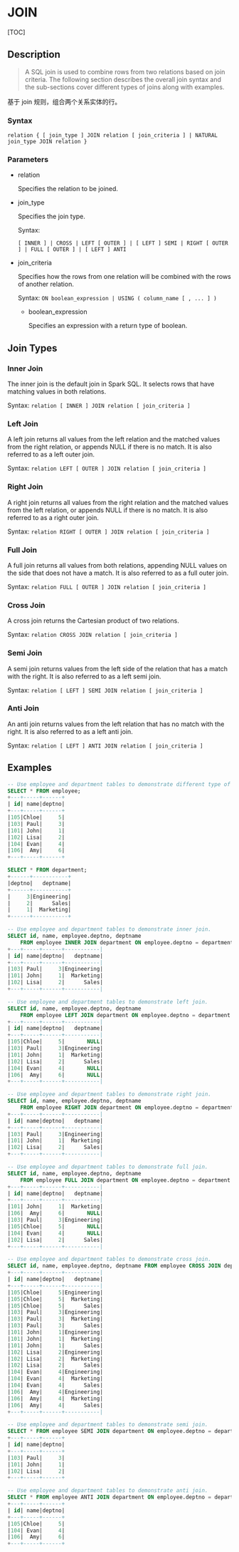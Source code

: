 # JOIN

[TOC]

## Description

> A SQL join is used to combine rows from two relations based on join criteria. The following section describes the overall join syntax and the sub-sections cover different types of joins along with examples.

基于 join 规则，组合两个关系实体的行。

### Syntax

	relation { [ join_type ] JOIN relation [ join_criteria ] | NATURAL join_type JOIN relation }

### Parameters

- relation

	Specifies the relation to be joined.

- join_type

	Specifies the join type.
	
	Syntax:
	
	`[ INNER ] | CROSS | LEFT [ OUTER ] | [ LEFT ] SEMI | RIGHT [ OUTER ] | FULL [ OUTER ] | [ LEFT ] ANTI`

- join_criteria

	Specifies how the rows from one relation will be combined with the rows of another relation.

	Syntax: `ON boolean_expression | USING ( column_name [ , ... ] )`

	+ boolean_expression

		Specifies an expression with a return type of boolean.

## Join Types

### Inner Join

The inner join is the default join in Spark SQL. It selects rows that have matching values in both relations.

Syntax: `relation [ INNER ] JOIN relation [ join_criteria ]`

### Left Join

A left join returns all values from the left relation and the matched values from the right relation, or appends NULL if there is no match. It is also referred to as a left outer join.

Syntax: `relation LEFT [ OUTER ] JOIN relation [ join_criteria ]`

### Right Join

A right join returns all values from the right relation and the matched values from the left relation, or appends NULL if there is no match. It is also referred to as a right outer join.

Syntax: `relation RIGHT [ OUTER ] JOIN relation [ join_criteria ]`

### Full Join

A full join returns all values from both relations, appending NULL values on the side that does not have a match. It is also referred to as a full outer join.

Syntax: `relation FULL [ OUTER ] JOIN relation [ join_criteria ]`

### Cross Join

A cross join returns the Cartesian product of two relations.

Syntax: `relation CROSS JOIN relation [ join_criteria ]`

### Semi Join

A semi join returns values from the left side of the relation that has a match with the right. It is also referred to as a left semi join.

Syntax: `relation [ LEFT ] SEMI JOIN relation [ join_criteria ]`

### Anti Join

An anti join returns values from the left relation that has no match with the right. It is also referred to as a left anti join.

Syntax: `relation [ LEFT ] ANTI JOIN relation [ join_criteria ]`

## Examples

```sql
-- Use employee and department tables to demonstrate different type of joins.
SELECT * FROM employee;
+---+-----+------+
| id| name|deptno|
+---+-----+------+
|105|Chloe|     5|
|103| Paul|     3|
|101| John|     1|
|102| Lisa|     2|
|104| Evan|     4|
|106|  Amy|     6|
+---+-----+------+

SELECT * FROM department;
+------+-----------+
|deptno|   deptname|
+------+-----------+
|     3|Engineering|
|     2|      Sales|
|     1|  Marketing|
+------+-----------+

-- Use employee and department tables to demonstrate inner join.
SELECT id, name, employee.deptno, deptname
    FROM employee INNER JOIN department ON employee.deptno = department.deptno;
+---+-----+------+-----------|
| id| name|deptno|   deptname|
+---+-----+------+-----------|
|103| Paul|     3|Engineering|
|101| John|     1|  Marketing|
|102| Lisa|     2|      Sales|
+---+-----+------+-----------|

-- Use employee and department tables to demonstrate left join.
SELECT id, name, employee.deptno, deptname
    FROM employee LEFT JOIN department ON employee.deptno = department.deptno;
+---+-----+------+-----------|
| id| name|deptno|   deptname|
+---+-----+------+-----------|
|105|Chloe|     5|       NULL|
|103| Paul|     3|Engineering|
|101| John|     1|  Marketing|
|102| Lisa|     2|      Sales|
|104| Evan|     4|       NULL|
|106|  Amy|     6|       NULL|
+---+-----+------+-----------|

-- Use employee and department tables to demonstrate right join.
SELECT id, name, employee.deptno, deptname
    FROM employee RIGHT JOIN department ON employee.deptno = department.deptno;
+---+-----+------+-----------|
| id| name|deptno|   deptname|
+---+-----+------+-----------|
|103| Paul|     3|Engineering|
|101| John|     1|  Marketing|
|102| Lisa|     2|      Sales|
+---+-----+------+-----------|

-- Use employee and department tables to demonstrate full join.
SELECT id, name, employee.deptno, deptname
    FROM employee FULL JOIN department ON employee.deptno = department.deptno;
+---+-----+------+-----------|
| id| name|deptno|   deptname|
+---+-----+------+-----------|
|101| John|     1|  Marketing|
|106|  Amy|     6|       NULL|
|103| Paul|     3|Engineering|
|105|Chloe|     5|       NULL|
|104| Evan|     4|       NULL|
|102| Lisa|     2|      Sales|
+---+-----+------+-----------|

-- Use employee and department tables to demonstrate cross join.
SELECT id, name, employee.deptno, deptname FROM employee CROSS JOIN department;
+---+-----+------+-----------|
| id| name|deptno|   deptname|
+---+-----+------+-----------|
|105|Chloe|     5|Engineering|
|105|Chloe|     5|  Marketing|
|105|Chloe|     5|      Sales|
|103| Paul|     3|Engineering|
|103| Paul|     3|  Marketing|
|103| Paul|     3|      Sales|
|101| John|     1|Engineering|
|101| John|     1|  Marketing|
|101| John|     1|      Sales|
|102| Lisa|     2|Engineering|
|102| Lisa|     2|  Marketing|
|102| Lisa|     2|      Sales|
|104| Evan|     4|Engineering|
|104| Evan|     4|  Marketing|
|104| Evan|     4|      Sales|
|106|  Amy|     4|Engineering|
|106|  Amy|     4|  Marketing|
|106|  Amy|     4|      Sales|
+---+-----+------+-----------|

-- Use employee and department tables to demonstrate semi join.
SELECT * FROM employee SEMI JOIN department ON employee.deptno = department.deptno;
+---+-----+------+
| id| name|deptno|
+---+-----+------+
|103| Paul|     3|
|101| John|     1|
|102| Lisa|     2|
+---+-----+------+

-- Use employee and department tables to demonstrate anti join.
SELECT * FROM employee ANTI JOIN department ON employee.deptno = department.deptno;
+---+-----+------+
| id| name|deptno|
+---+-----+------+
|105|Chloe|     5|
|104| Evan|     4|
|106|  Amy|     6|
+---+-----+------+